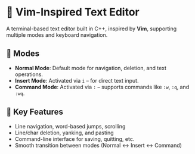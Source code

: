 # 📝 Vim-Inspired Text Editor

A terminal-based text editor built in C++, inspired by **Vim**, supporting multiple modes and keyboard navigation.

## 🔧 Modes

- **Normal Mode**: Default mode for navigation, deletion, and text operations.
- **Insert Mode**: Activated via `i` – for direct text input.
- **Command Mode**: Activated via `:` – supports commands like `:w`, `:q`, and `:wq`.

## 🧠 Key Features

- Line navigation, word-based jumps, scrolling
- Line/char deletion, yanking, and pasting
- Command-line interface for saving, quitting, etc.
- Smooth transition between modes (Normal ↔ Insert ↔ Command)

